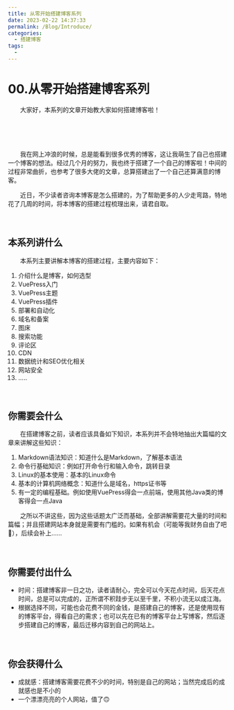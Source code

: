 ```yaml
---
title: 从零开始搭建博客系列
date: 2023-02-22 14:37:33
permalink: /Blog/Introduce/
categories:
  - 搭建博客
tags:
  - 
---
```


# 00.从零开始搭建博客系列


　　大家好，本系列的文章开始教大家如何搭建博客啦！

　　‍
<!-- more -->
　　‍

　　我在网上冲浪的时候，总是能看到很多优秀的博客，这让我萌生了自己也搭建一个博客的想法。经过几个月的努力，我也终于搭建了一个自己的博客啦！中间的过程非常曲折，也参考了很多大佬的文章，总算搭建出了一个自己还算满意的博客。

　　近日，不少读者咨询本博客是怎么搭建的，为了帮助更多的人少走弯路，特地花了几周的时间，将本博客的搭建过程梳理出来，请君自取。

　　‍

## 本系列讲什么

　　本系列主要讲解本博客的搭建过程，主要内容如下：

1. 介绍什么是博客，如何选型
2. VuePress入门
3. VuePress主题
4. VuePress插件
5. 部署和自动化
6. 域名和备案
7. 图床
8. 搜索功能
9. 评论区
10. CDN
11. 数据统计和SEO优化相关
12. 网站安全
13. .....

　　‍

## 你需要会什么

　　在搭建博客之前，读者应该具备如下知识，本系列并不会特地抽出大篇幅的文章来讲解这些知识：

1. Markdown语法知识：知道什么是Markdown，了解基本语法
2. 命令行基础知识：例如打开命令行和输入命令，跳转目录
3. Linux的基本使用：基本的Linux命令
4. 基本的计算机网络概念：知道什么是域名，https证书等
5. 有一定的编程基础。例如使用VuePress得会一点前端，使用其他Java类的博客得会一点Java

　　之所以不讲这些，因为这些话题太广泛而基础，全部讲解需要花大量的时间和篇幅；并且搭建网站本身就是需要有门槛的。如果有机会（可能等我财务自由了吧🤔），后续会补上……

　　‍

## 你需要付出什么

* 时间：搭建博客非一日之功，读者请耐心，完全可以今天花点时间，后天花点时间，总是可以完成的，正所谓不积跬步无以至千里，不积小流无以成江海。
* 根据选择不同，可能也会花费不同的金钱，是搭建自己的博客，还是使用现有的博客平台，得看自己的需求；也可以先在已有的博客平台上写博客，然后逐步搭建自己的博客，最后迁移内容到自己的网站上。

　　‍

## 你会获得什么

* 成就感：搭建博客需要花费不少的时间，特别是自己的网站；当然完成后的成就感也是不小的
* 一个漂漂亮亮的个人网站，值了🙃
